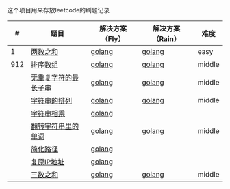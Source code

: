 这个项目用来存放leetcode的刷题记录

| #    | 题目                                                         | 解决方案（Fly）                                  | 解决方案（Rain）                      | 难度   |
| ---- | ------------------------------------------------------------ | ------------------------------------------------ | ------------------------------------- | ------ |
| 1    | [两数之和](<https://leetcode-cn.com/problems/two-sum/>)      | [golang](./solution_Fly/两数之和.md)             | [golang](./solution_Rain/两数之和.md) | easy   |
| 912  | [排序数组](<https://leetcode-cn.com/problems/sort-an-array/>) | [golang](./solution_Fly/排序数组.md)             |         [golang](./solution_Rain/排序数组.md)                               | middle |
|      | [无重复字符的最长子串](<https://leetcode-cn.com/explore/interview/card/bytedance/242/string/1012/>) | [golang](./solution_Fly/无重复字符的最长子串.md) |            [golang](./solution_Rain/无重复字符的最长子串.md)                            |    middle    |
|      | [字符串的排列](<https://leetcode-cn.com/explore/interview/card/bytedance/242/string/1016/>) | [golang](./solution_Fly/字符串的排列.md)         |                      [golang](./solution_Rain/字符串的排列.md)                  |     middle   |
|      | [字符串相乘](<https://leetcode-cn.com/explore/interview/card/bytedance/242/string/1015/>) | [golang](./solution_Fly/字符串相乘.md)           |                                       |        |
|      | [翻转字符串里的单词](<https://leetcode-cn.com/explore/interview/card/bytedance/242/string/1011/>) | [golang](./solution_Fly/翻转字符串单词.md)       |        [golang](./solution_Rain/翻转字符串单词.md)                                |   middle     |
|      | [简化路径](<https://leetcode-cn.com/explore/interview/card/bytedance/242/string/1013/>) | [golang](./solution_Fly/简化路径.md)             |                                       |        |
|      | [复原IP地址](<https://leetcode-cn.com/explore/interview/card/bytedance/242/string/1044/>) | [golang](./solution_Fly/复原ip地址.md)           |                                       |        |
|      | [三数之和](<https://leetcode-cn.com/explore/interview/card/bytedance/243/array-and-sorting/1020/>) | [golang](./solution_Fly/三数之和.md)             |         [golang](./solution_Rain/三数之和.md)                               |     middle   |

